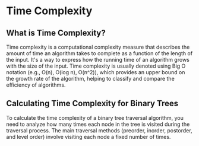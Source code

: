 # Time Complexity

## What is Time Complexity?

Time complexity is a computational complexity measure that describes the amount of time an algorithm takes to complete as a function of the length of the input. It's a way to express how the running time of an algorithm grows with the size of the input. Time complexity is usually denoted using Big O notation (e.g., O(n), O(log n), O(n^2)), which provides an upper bound on the growth rate of the algorithm, helping to classify and compare the efficiency of algorithms.

## Calculating Time Complexity for Binary Trees

To calculate the time complexity of a binary tree traversal algorithm, you need to analyze how many times each node in the tree is visited during the traversal process. The main traversal methods (preorder, inorder, postorder, and level order) involve visiting each node a fixed number of times.
